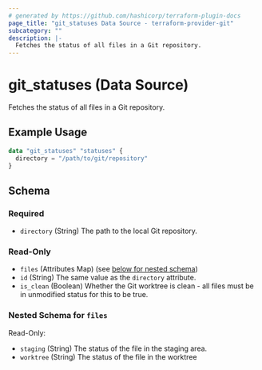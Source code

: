 ```yaml
---
# generated by https://github.com/hashicorp/terraform-plugin-docs
page_title: "git_statuses Data Source - terraform-provider-git"
subcategory: ""
description: |-
  Fetches the status of all files in a Git repository.
---
```


# git_statuses (Data Source)

Fetches the status of all files in a Git repository.

## Example Usage

```terraform
data "git_statuses" "statuses" {
  directory = "/path/to/git/repository"
}
```

<!-- schema generated by tfplugindocs -->
## Schema

### Required

- `directory` (String) The path to the local Git repository.

### Read-Only

- `files` (Attributes Map) (see [below for nested schema](#nestedatt--files))
- `id` (String) The same value as the `directory` attribute.
- `is_clean` (Boolean) Whether the Git worktree is clean - all files must be in unmodified status for this to be true.

<a id="nestedatt--files"></a>
### Nested Schema for `files`

Read-Only:

- `staging` (String) The status of the file in the staging area.
- `worktree` (String) The status of the file in the worktree


